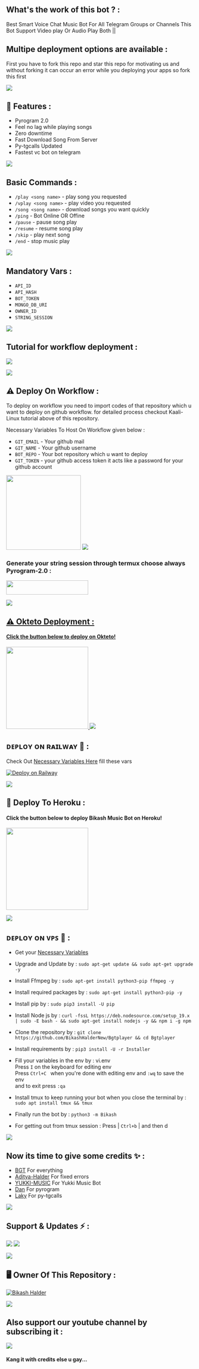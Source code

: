 ## What's the work of this bot ? :
Best Smart Voice Chat Music Bot For All Telegram Groups or Channels This Bot Support Video play Or Audio Play Both ||

## Multipe deployment options are available :
First you have to fork this repo and star this repo for motivating us and without forking it can occur an error while you deploying your apps so fork this first 

<img src="https://user-images.githubusercontent.com/73097560/115834477-dbab4500-a447-11eb-908a-139a6edaec5c.gif">

## 🔗 Features :

- Pyrogram 2.0
- Feel no lag while playing songs
- Zero downtime
- Fast Download Song From Server
- Py-tgcalls Updated
- Fastest vc bot on telegram
<img src="https://user-images.githubusercontent.com/73097560/115834477-dbab4500-a447-11eb-908a-139a6edaec5c.gif">

## Basic Commands :

- `/play <song name>` - play song you requested
- `/vplay <song name>` - play video you requested
- `/song <song name>` - download songs you want quickly
- `/ping` - Bot Online OR Offine
- `/pause` - pause song play
- `/resume` - resume song play
- `/skip` - play next song
- `/end` - stop music play

<img src="https://user-images.githubusercontent.com/73097560/115834477-dbab4500-a447-11eb-908a-139a6edaec5c.gif">

## Mandatory Vars : 

- ``API_ID``
- ``API_HASH``
- ``BOT_TOKEN``
- ``MONGO_DB_URI``
- ``OWNER_ID``
- ``STRING_SESSION``

<img src="https://user-images.githubusercontent.com/73097560/115834477-dbab4500-a447-11eb-908a-139a6edaec5c.gif">

## Tutorial for workflow deployment :

<a href="https://youtu.be/_nZT5lhcL8U)"><img src="https://img.shields.io/badge/Kaali%20Linux-black.svg?style=for-the-badge&logo=Youtube"></a>

<img src="https://user-images.githubusercontent.com/73097560/115834477-dbab4500-a447-11eb-908a-139a6edaec5c.gif">

## ⚠️ Deploy On Workflow :

To deploy on workflow you need to import codes of that repository which u want to deploy on github workflow. for detailed process checkout Kaali-Linux tutorial above of this repository.

Necessary Variables To Host On Workflow given below :

- ``GIT_EMAIL`` - Your github mail 
- ``GIT_NAME``  - Your github username
- ``BOT_REPO``  - Your bot repository which u want to deploy 
- ``GIT_TOKEN`` - your github access token it acts like a password for your github account
<p
href="https://github.com/new/import"><img src="https://img.shields.io/badge/Workflow%20Deploy-orange?style=for-the-badge&logo=github" width="200""/></a>

<img src="https://user-images.githubusercontent.com/73097560/115834477-dbab4500-a447-11eb-908a-139a6edaec5c.gif">

### Generate your string session through termux choose always Pyrogram-2.0 :

<a href="https://github.com/AdityaHalder/PGV2-STRING"> <img src="https://img.shields.io/badge/Termux%20Session-brown?style=for-the-badge&logo=github" width="220" height="38.45"/>

<img src="https://user-images.githubusercontent.com/73097560/115834477-dbab4500-a447-11eb-908a-139a6edaec5c.gif">

## ⚠️ Okteto Deployment :

<h4>Click the button below to deploy on Okteto!</h4>

<a href="https://cloud.okteto.com/deploy?repository=https://github.com/BikashHalderNew/Bgtplayer">
  <img
src="https://img.shields.io/badge/Deploy%20To%20Okteto-lightpink?style=for-the-badge&logo=Okteto" width="220""/>
</a>

<img src="https://user-images.githubusercontent.com/73097560/115834477-dbab4500-a447-11eb-908a-139a6edaec5c.gif">

## ᴅᴇᴘʟᴏʏ ᴏɴ ʀᴀɪʟᴡᴀʏ 🚉 :
Check Out [Necessary Variables Here](https://github.com/BikashHalderNew/Bgtplayer/blob/bikash/Internal)
fill these vars

<a href="https://railway.app/new/template?template=https://github.com/BikashHalderNew/Bgtplayer-Deploy&envs=STRING_SESSION,BOT_TOKEN,OWNER_ID,MONGO_DB_URI,API_ID,API_HASH"><img src="https://railway.app/button.svg" alt="Deploy on Railway" /></a>

<img src="https://user-images.githubusercontent.com/73097560/115834477-dbab4500-a447-11eb-908a-139a6edaec5c.gif">

## 🔗 Deploy To Heroku :

<h4>Click the button below to deploy Bikash Music Bot on Heroku!</h4>    

<p
href="https://heroku.com/deploy?template=https://github.com/BikashHalderNew/Bgtplayer"><img src="https://img.shields.io/badge/Deploy%20To%20Heroku-seagreen?style=for-the-badge&logo=heroku" width="220""/>
</p>

<img src="https://user-images.githubusercontent.com/73097560/115834477-dbab4500-a447-11eb-908a-139a6edaec5c.gif">

## ᴅᴇᴘʟᴏʏ ᴏɴ ᴠᴘꜱ 📡 :

- Get your [Necessary Variables](https://github.com/BikashHalderNew/Bgtplayer/blob/bikash/Internal)

- Upgrade and Update by :
``sudo apt-get update && sudo apt-get upgrade -y``
- Install Ffmpeg by :
``sudo apt-get install python3-pip ffmpeg -y``
- Install required packages by :
``sudo apt-get install python3-pip -y``
- Install pip by :
``sudo pip3 install -U pip``
- Install Node js by :
``curl -fssL https://deb.nodesource.com/setup_19.x | sudo -E bash - && sudo apt-get install nodejs -y && npm i -g npm``
- Clone the repository by :
``git clone https://github.com/BikashHalderNew/Bgtplayer && cd Bgtplayer``
- Install requirements by :
``pip3 install -U -r Installer``
- Fill your variables in the env by :
vi.env<br>
Press ``I`` on the keyboard for editing env<br>
Press ``Ctrl+C `` when you're done with editing env and ``:wq`` to save the env<br> and to exit press ``:qa``
- Install tmux to keep running your bot when you close the terminal by :
``sudo apt install tmux && tmux``
- Finally run the bot by :
``python3 -m Bikash``
- For getting out from tmux session : Press | ``Ctrl+b`` | and then d<br>

<img src="https://user-images.githubusercontent.com/73097560/115834477-dbab4500-a447-11eb-908a-139a6edaec5c.gif">

## Now its time to give some credits ✨ :

- [BGT](https://github.com/BikashHalder) For everything 
- [Aditya-Halder](https://github.com/AdityaHalder) For fixed errors
- [YUKKI-MUSIC](https://github.com/TeamYukki) For Yukki Music Bot
- [Dan](https://github.com/pyrogram) For pyrogram
- [Laky](https://github.com/pytgcalls) For py-tgcalls

<img src="https://user-images.githubusercontent.com/73097560/115834477-dbab4500-a447-11eb-908a-139a6edaec5c.gif">

## Support & Updates ⚡ :

<a href="https://t.me/bgt_chat"><img src="https://img.shields.io/badge/Join-Group%20Support-darkblue.svg?style=for-the-badge&logo=Telegram"></a> <a href="https://t.me/BikashGadgetsTech"><img src="https://img.shields.io/badge/Join-Updates%20Channel-darkblue.svg?style=for-the-badge&logo=Telegram"></a>

<img src="https://user-images.githubusercontent.com/73097560/115834477-dbab4500-a447-11eb-908a-139a6edaec5c.gif">

## 🖥️ Owner Of This Repository :

[![Bikash Halder](https://te.legra.ph/file/840fed0100164af249bb8.jpg)](https://t.me/BikashHalder)

<img src="https://user-images.githubusercontent.com/73097560/115834477-dbab4500-a447-11eb-908a-139a6edaec5c.gif">

## Also support  our youtube channel by subscribing it :

<a href="https://youtube.com/channel/UCUkj6FFzdsOO5acUXVOEECg"><img src="https://img.shields.io/badge/Youtube%20Channel-red.svg?style=for-the-badge&logo=Youtube"></a>

#### Kang it with credits else u gay...

